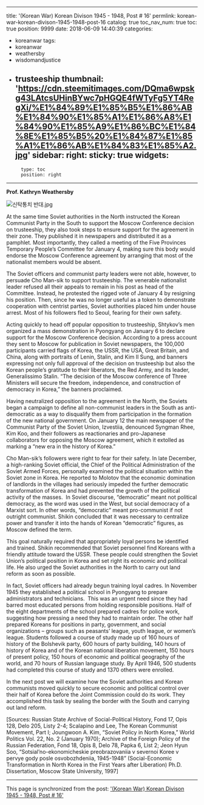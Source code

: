 
---
title: '(Korean War) Korean Divison 1945 - 1948, Post # 16'
permlink: korean-war-korean-divison-1945-1948-post-16
catalog: true
toc_nav_num: true
toc: true
position: 9999
date: 2018-06-09 14:40:39
categories:
- koreanwar
tags:
- koreanwar
- weathersby
- wisdomandjustice
- trusteeship
thumbnail: 'https://cdn.steemitimages.com/DQma6wpskg43LAtcsUHinBYwc7pHGQE4fWTyFg5YT4RegXi/%E1%84%89%E1%85%B5%E1%86%AB%E1%84%90%E1%85%A1%E1%86%A8%E1%84%90%E1%85%A9%E1%86%BC%E1%84%8E%E1%85%B5%20%E1%84%87%E1%85%A1%E1%86%AB%E1%84%83%E1%85%A2.jpg'
sidebar:
    right:
        sticky: true
widgets:
    -
        type: toc
        position: right
---


**Prof. Kathryn Weathersby**

![신탁통치 반대.jpg](https://cdn.steemitimages.com/DQma6wpskg43LAtcsUHinBYwc7pHGQE4fWTyFg5YT4RegXi/%E1%84%89%E1%85%B5%E1%86%AB%E1%84%90%E1%85%A1%E1%86%A8%E1%84%90%E1%85%A9%E1%86%BC%E1%84%8E%E1%85%B5%20%E1%84%87%E1%85%A1%E1%86%AB%E1%84%83%E1%85%A2.jpg)

At the same time Soviet authorities in the North instructed the Korean Communist Party in the South to support the Moscow Conference decision on trusteeship, they also took steps to ensure support for the agreement in their zone. They published it in newspapers and distributed it as a pamphlet. Most importantly, they called a meeting of the Five Provinces Temporary People’s Committee for January 4, making sure this body would endorse the Moscow Conference agreement by arranging that most of the nationalist members would be absent. 

The Soviet officers and communist party leaders were not able, however, to persuade Cho Man-sik to support trusteeship. The venerable nationalist leader refused all their appeals to remain in his post as head of the Committee. Instead, he protested the rigged vote of January 4 by resigning his position. Then, since he was no longer useful as a token to demonstrate cooperation with centrist parties, Soviet authorities placed him under house arrest. Most of his followers fled to Seoul, fearing for their own safety.  

Acting quickly to head off popular opposition to trusteeship, Shtykov’s men organized a mass demonstration in Pyongyang on January 6 to declare support for the Moscow Conference decision. According to a press account they sent to Moscow for publication in Soviet newspapers, the 100,000 participants carried flags of Korea, the USSR, the USA, Great Britain, and China, along with portraits of Lenin, Stalin, and Kim Il Sung, and banners expressing not only full approval of the decision on trusteeship but also the Korean people’s gratitude to their liberators, the Red Army, and its leader, Generalissimo Stalin. “The decision of the Moscow conference of Three Ministers will secure the freedom, independence, and construction of democracy in Korea,” the banners proclaimed.

Having neutralized opposition to the agreement in the North, the Soviets began a campaign to define all non-communist leaders in the South as anti-democratic as a way to disqualify them from participation in the formation of the new national government. On January 12 the main newspaper of the Communist Party of the Soviet Union, Izvestiia, denounced Syngman Rhee, Kim Koo, and their followers as reactionaries and pro-Japanese collaborators for opposing the Moscow agreement, which it extolled as marking a “new era in the history of Korea.”

Cho Man-sik’s followers were right to fear for their safety. In late December, a high-ranking Soviet official, the Chief of the Political Administration of the Soviet Armed Forces, personally examined the political situation within the Soviet zone in Korea. He reported to Molotov that the economic domination of landlords in the villages had seriously impeded the further democratic transformation of Korea and had prevented the growth of the political activity of the masses.  In Soviet discourse, “democratic” meant not political democracy, as the word was used in the West, but social democracy of a Marxist sort.  In other words, “democratic” meant pro-communist if not outright communist. Shikin concluded that it was necessary to centralize power and transfer it into the hands of Korean “democratic” figures, as Moscow defined the term.

This goal naturally required that appropriately loyal persons be identified and trained. Shikin recommended that Soviet personnel find Koreans with a friendly attitude toward the USSR. These people could strengthen the Soviet Union’s political position in Korea and set right its economic and political life. He also urged the Soviet authorities in the North to carry out land reform as soon as possible.

In fact, Soviet officers had already begun training loyal cadres. In November 1945 they established a political school in Pyongyang to prepare administrators and technicians.  This was an urgent need since they had barred most educated persons from holding responsible positions. Half of the eight departments of the school prepared cadres for police work, suggesting how pressing a need they had to maintain order. The other half prepared Koreans for positions in party, government, and social organizations – groups such as peasants’ league, youth league, or women’s league. Students followed a course of study made up of 160 hours of history of the Bolshevik party, 600 hours of party building, 140 hours of history of Korea and of the Korean national liberation movement, 150 hours of present policy, 150 hours of economic and political geography of the world, and 70 hours of Russian language study. By April 1946, 500 students had completed this course of study and 1370 others were enrolled.

In the next post we will examine how the Soviet authorities and Korean communists moved quickly to secure economic and political control over their half of Korea before the Joint Commission could do its work. They accomplished this task by sealing the border with the South and carrying out land reform.

[Sources: Russian State Archive of Social-Political History, Fond 17, Opis 128, Delo 205, Listy 2-4; Scalapino and Lee, The Korean Communist Movement, Part I; Joungwoon A. Kim, “Soviet Policy in North Korea,” World Politics Vol. 22, No. 2 (January 1970); Archive of the Foreign Policy of the Russian Federation, Fond 18, Opis 8, Delo 78, Papka 6, List 2; Jeon Hyun Soo, “Sotsial’no-ekonomicheskie preobrazovaniia v severnoi Koree v pervye gody posle osvobozhdeniia, 1945-1948” (Social-Economic Transformation in North Korea in the First Years after Liberation) Ph.D. Dissertation, Moscow State University, 1997]

- - -

This page is synchronized from the post: ['(Korean War) Korean Divison 1945 - 1948, Post # 16'](https://steemit.com/@wisdomandjustice/korean-war-korean-divison-1945-1948-post-16)
